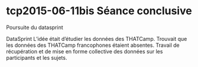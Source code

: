 # tcp2015-06-11bis Séance conclusive

Poursuite du datasprint

DataSprint
L’idée était d’étudier les données des THATCamp. Trouvait que les données des THATCamp francophones étaient absentes. Travail de récupération et de mise en forme collective des données sur les participants et les sujets.

